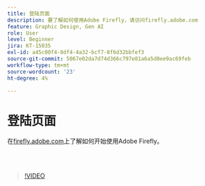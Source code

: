 ```yaml
---
title: 登陆页面
description: 要了解如何使用Adobe Firefly，请访问firefly.adobe.com
feature: Graphic Design, Gen AI
role: User
level: Beginner
jira: KT-15035
exl-id: a45c00f4-8df4-4a32-bcf7-8f6d32bbfef3
source-git-commit: 5067e02da7d74d366c797e81a6a5d0ee9ac69feb
workflow-type: tm+mt
source-wordcount: '23'
ht-degree: 4%

---
```


# 登陆页面

在[firefly.adobe.com](https://firefly.adobe.com/)上了解如何开始使用Adobe Firefly。

<br> 

>[!VIDEO](https://video.tv.adobe.com/v/3427607?quality=12&learn=on&hidetitle=true)
